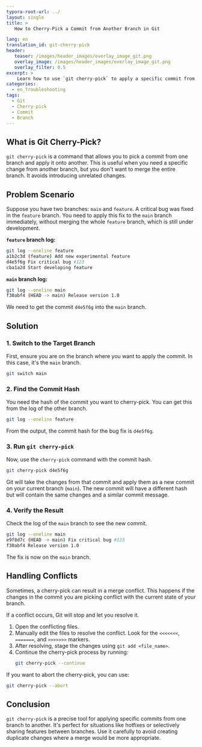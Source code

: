 ```yaml
---
typora-root-url: ../
layout: single
title: >
   How to Cherry-Pick a Commit from Another Branch in Git

lang: en
translation_id: git-cherry-pick
header:
   teaser: /images/header_images/overlay_image_git.png
   overlay_image: /images/header_images/overlay_image_git.png
   overlay_filter: 0.5
excerpt: >
    Learn how to use `git cherry-pick` to apply a specific commit from one branch to another without merging the entire branch.
categories:
  - en_Troubleshooting
tags:
  - Git
  - Cherry-pick
  - Commit
  - Branch
---
```


## What is Git Cherry-Pick?

`git cherry-pick` is a command that allows you to pick a commit from one branch and apply it onto another. This is useful when you need a specific change from another branch, but you don't want to merge the entire branch. It avoids introducing unrelated changes.

## Problem Scenario

Suppose you have two branches: `main` and `feature`. A critical bug was fixed in the `feature` branch. You need to apply this fix to the `main` branch immediately, without merging the whole `feature` branch, which is still under development.

**`feature` branch log:**
```bash
git log --oneline feature
a1b2c3d (feature) Add new experimental feature
d4e5f6g Fix critical bug #123
cba1a2d Start developing feature
```

**`main` branch log:**
```bash
git log --oneline main
f30abf4 (HEAD -> main) Release version 1.0
```

We need to get the commit `d4e5f6g` into the `main` branch.

## Solution

### 1. Switch to the Target Branch

First, ensure you are on the branch where you want to apply the commit. In this case, it's the `main` branch.

```bash
git switch main
```

### 2. Find the Commit Hash

You need the hash of the commit you want to cherry-pick. You can get this from the log of the other branch.

```bash
git log --oneline feature
```

From the output, the commit hash for the bug fix is `d4e5f6g`.

### 3. Run `git cherry-pick`

Now, use the `cherry-pick` command with the commit hash.

```bash
git cherry-pick d4e5f6g
```

Git will take the changes from that commit and apply them as a new commit on your current branch (`main`). The new commit will have a different hash but will contain the same changes and a similar commit message.

### 4. Verify the Result

Check the log of the `main` branch to see the new commit.

```bash
git log --oneline main
e9f8d7c (HEAD -> main) Fix critical bug #123
f30abf4 Release version 1.0
```

The fix is now on the `main` branch.

## Handling Conflicts

Sometimes, a cherry-pick can result in a merge conflict. This happens if the changes in the commit you are picking conflict with the current state of your branch.

If a conflict occurs, Git will stop and let you resolve it.
1.  Open the conflicting files.
2.  Manually edit the files to resolve the conflict. Look for the `<<<<<<<`, `=======`, and `>>>>>>>` markers.
3.  After resolving, stage the changes using `git add <file_name>`.
4.  Continue the cherry-pick process by running:
    ```bash
    git cherry-pick --continue
    ```

If you want to abort the cherry-pick, you can use:
```bash
git cherry-pick --abort
```

## Conclusion

`git cherry-pick` is a precise tool for applying specific commits from one branch to another. It's perfect for situations like hotfixes or selectively sharing features between branches. Use it carefully to avoid creating duplicate changes where a merge would be more appropriate.
